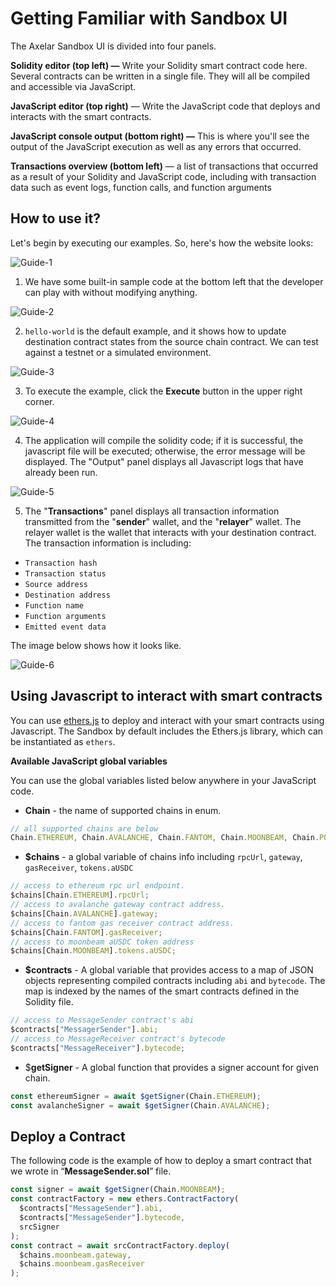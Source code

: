 # Getting Familiar with Sandbox UI

The Axelar Sandbox UI is divided into four panels.

**Solidity editor (top left) —** Write your Solidity smart contract code here. Several contracts can be written in a single file. They will all be compiled and accessible via JavaScript.

**JavaScript editor (top right)** — Write the JavaScript code that deploys and interacts with the smart contracts.

**JavaScript console output (bottom right) —** This is where you'll see the output of the JavaScript execution as well as any errors that occurred.

**Transactions overview (bottom left)** — a list of transactions that occurred as a result of your Solidity and JavaScript code, including with transaction data such as event logs, function calls, and function arguments

## How to use it?

Let's begin by executing our examples. So, here's how the website looks:

![Guide-1](/images/sandbox-guide-1.png)

1. We have some built-in sample code at the bottom left that the developer can play with without modifying anything.

![Guide-2](/images/sandbox-guide-2.png)

2. `hello-world` is the default example, and it shows how to update destination contract states from the source chain contract. We can test against a testnet or a simulated environment.

![Guide-3](/images/sandbox-guide-3.png)

3. To execute the example, click the **Execute** button in the upper right corner.

![Guide-4](/images/sandbox-guide-4.png)

4. The application will compile the solidity code; if it is successful, the javascript file will be executed; otherwise, the error message will be displayed. The "Output" panel displays all Javascript logs that have already been run.

![Guide-5](/images/sandbox-guide-5.png)

5. The "**Transactions**" panel displays all transaction information transmitted from the "**sender**" wallet, and the "**relayer**" wallet. The relayer wallet is the wallet that interacts with your destination contract. The transaction information is including:

- `Transaction hash`
- `Transaction status`
- `Source address`
- `Destination address`
- `Function name`
- `Function arguments`
- `Emitted event data`

The image below shows how it looks like.

![Guide-6](/images/sandbox-guide-6.png)

## Using Javascript to interact with smart contracts

You can use [ethers.js](https://github.com/ethers-io/ethers.js/) to deploy and interact with your smart contracts using Javascript. The Sandbox by default includes the Ethers.js library, which can be instantiated as `ethers`.

**Available JavaScript global variables**

You can use the global variables listed below anywhere in your JavaScript code.

- **Chain** - the name of supported chains in enum.

```jsx
// all supported chains are below
Chain.ETHEREUM, Chain.AVALANCHE, Chain.FANTOM, Chain.MOONBEAM, Chain.POLYGON;
```

- **$chains** - a global variable of chains info including `rpcUrl`, `gateway`, `gasReceiver`, `tokens.aUSDC`

```jsx
// access to ethereum rpc url endpoint.
$chains[Chain.ETHEREUM].rpcUrl;
// access to avalanche gateway contract address.
$chains[Chain.AVALANCHE].gateway;
// access to fantom gas receiver contract address.
$chains[Chain.FANTOM].gasReceiver;
// access to moonbeam aUSDC token address
$chains[Chain.MOONBEAM].tokens.aUSDC;
```

- **$contracts** - A global variable that provides access to a map of JSON objects representing compiled contracts including `abi` and `bytecode`. The map is indexed by the names of the smart contracts defined in the Solidity file.

```jsx
// access to MessageSender contract's abi
$contracts["MessagerSender"].abi;
// access to MessageReceiver contract's bytecode
$contracts["MessageReceiver"].bytecode;
```

- $**getSigner** - A global function that provides a signer account for given chain.

```jsx
const ethereumSigner = await $getSigner(Chain.ETHEREUM);
const avalancheSigner = await $getSigner(Chain.AVALANCHE);
```

## Deploy a Contract

The following code is the example of how to deploy a smart contract that we wrote in “**MessageSender.sol**” file.

```jsx
const signer = await $getSigner(Chain.MOONBEAM);
const contractFactory = new ethers.ContractFactory(
  $contracts["MessageSender"].abi,
  $contracts["MessageSender"].bytecode,
  srcSigner
);
const contract = await srcContractFactory.deploy(
  $chains.moonbeam.gateway,
  $chains.moonbeam.gasReceiver
);
```
